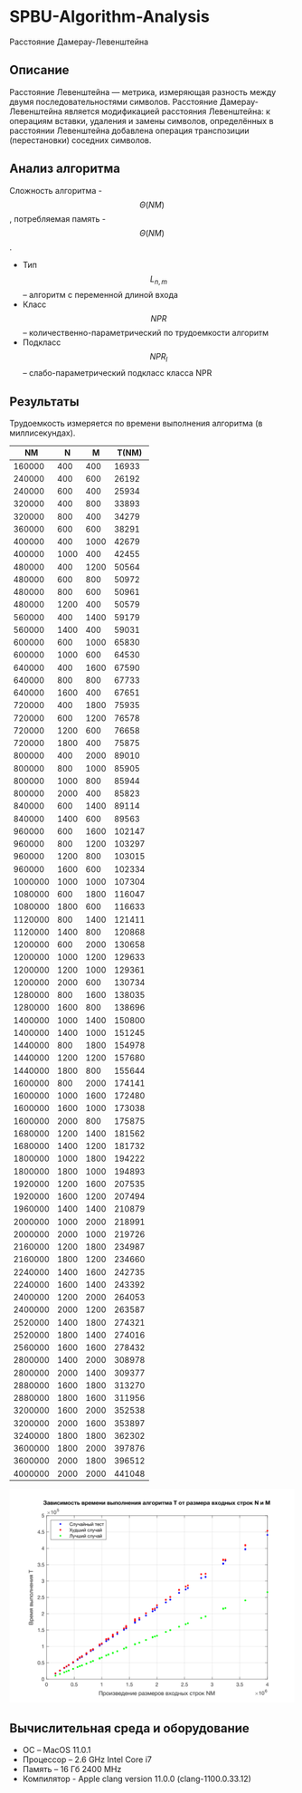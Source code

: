 # SPBU-Algorithm-Analysis

Расстояние Дамерау-Левенштейна

## Описание
Расстояние Левенштейна — метрика, измеряющая разность между двумя последовательностями символов. Расстояние Дамерау-Левенштейна является модификацией расстояния Левенштейна: к операциям вставки, удаления и замены символов, определённых в расстоянии Левенштейна добавлена операция транспозиции (перестановки) соседних символов. 

## Анализ алгоритма
Сложность алгоритма - $$\Theta(NM)$$, потребляемая память - $$\Theta(NM)$$.
- Тип $$L_{n,m}$$ – алгоритм с переменной длиной входа
- Класс $$NPR$$ – количественно-параметрический по трудоемкости алгоритм
- Подкласс $$NPR_l$$ – слабо-параметрический подкласс класса NPR

## Результаты
Трудоемкость измеряется по времени выполнения алгоритма (в миллисекундах).

| NM | N | M | T(NM) |
| --- | --- | --- | --- |
| 160000 | 400 | 400 | 16933 |
| 240000 | 400 | 600 | 26192 |
| 240000 | 600 | 400 | 25934 |
| 320000 | 400 | 800 | 33893 |
| 320000 | 800 | 400 | 34279 |
| 360000 | 600 | 600 | 38291 |
| 400000 | 400 | 1000 | 42679 |
| 400000 | 1000 | 400 | 42455 |
| 480000 | 400 | 1200 | 50564 |
| 480000 | 600 | 800 | 50972 |
| 480000 | 800 | 600 | 50961 |
| 480000 | 1200 | 400 | 50579 |
| 560000 | 400 | 1400 | 59179 |
| 560000 | 1400 | 400 | 59031 |
| 600000 | 600 | 1000 | 65830 |
| 600000 | 1000 | 600 | 64530 |
| 640000 | 400 | 1600 | 67590 |
| 640000 | 800 | 800 | 67733 |
| 640000 | 1600 | 400 | 67651 |
| 720000 | 400 | 1800 | 75935 |
| 720000 | 600 | 1200 | 76578 |
| 720000 | 1200 | 600 | 76658 |
| 720000 | 1800 | 400 | 75875 |
| 800000 | 400 | 2000 | 89010 |
| 800000 | 800 | 1000 | 85905 |
| 800000 | 1000 | 800 | 85944 |
| 800000 | 2000 | 400 | 85823 |
| 840000 | 600 | 1400 | 89114 |
| 840000 | 1400 | 600 | 89563 |
| 960000 | 600 | 1600 | 102147 |
| 960000 | 800 | 1200 | 103297 |
| 960000 | 1200 | 800 | 103015 |
| 960000 | 1600 | 600 | 102334 |
| 1000000 | 1000 | 1000 | 107304 |
| 1080000 | 600 | 1800 | 116047 |
| 1080000 | 1800 | 600 | 116633 |
| 1120000 | 800 | 1400 | 121411 |
| 1120000 | 1400 | 800 | 120868 |
| 1200000 | 600 | 2000 | 130658 |
| 1200000 | 1000 | 1200 | 129633 |
| 1200000 | 1200 | 1000 | 129361 |
| 1200000 | 2000 | 600 | 130734 |
| 1280000 | 800 | 1600 | 138035 |
| 1280000 | 1600 | 800 | 138696 |
| 1400000 | 1000 | 1400 | 150800 |
| 1400000 | 1400 | 1000 | 151245 |
| 1440000 | 800 | 1800 | 154978 |
| 1440000 | 1200 | 1200 | 157680 |
| 1440000 | 1800 | 800 | 155644 |
| 1600000 | 800 | 2000 | 174141 |
| 1600000 | 1000 | 1600 | 172480 |
| 1600000 | 1600 | 1000 | 173038 |
| 1600000 | 2000 | 800 | 175875 |
| 1680000 | 1200 | 1400 | 181562 |
| 1680000 | 1400 | 1200 | 181732 |
| 1800000 | 1000 | 1800 | 194222 |
| 1800000 | 1800 | 1000 | 194893 |
| 1920000 | 1200 | 1600 | 207535 |
| 1920000 | 1600 | 1200 | 207494 |
| 1960000 | 1400 | 1400 | 210879 |
| 2000000 | 1000 | 2000 | 218991 |
| 2000000 | 2000 | 1000 | 219726 |
| 2160000 | 1200 | 1800 | 234987 |
| 2160000 | 1800 | 1200 | 234660 |
| 2240000 | 1400 | 1600 | 242735 |
| 2240000 | 1600 | 1400 | 243392 |
| 2400000 | 1200 | 2000 | 264053 |
| 2400000 | 2000 | 1200 | 263587 |
| 2520000 | 1400 | 1800 | 274321 |
| 2520000 | 1800 | 1400 | 274016 |
| 2560000 | 1600 | 1600 | 278432 |
| 2800000 | 1400 | 2000 | 308978 |
| 2800000 | 2000 | 1400 | 309377 |
| 2880000 | 1600 | 1800 | 313270 |
| 2880000 | 1800 | 1600 | 311956 |
| 3200000 | 1600 | 2000 | 352538 |
| 3200000 | 2000 | 1600 | 353897 |
| 3240000 | 1800 | 1800 | 362302 |
| 3600000 | 1800 | 2000 | 397876 |
| 3600000 | 2000 | 1800 | 396512 |
| 4000000 | 2000 | 2000 | 441048 |

![graph](/results/T_NM.svg?raw=true)

## Вычислительная среда и оборудование
- ОС – MacOS 11.0.1
- Процессор – 2.6 GHz Intel Core i7
- Память – 16 Гб 2400 MHz
- Компилятор - Apple clang version 11.0.0 (clang-1100.0.33.12)
